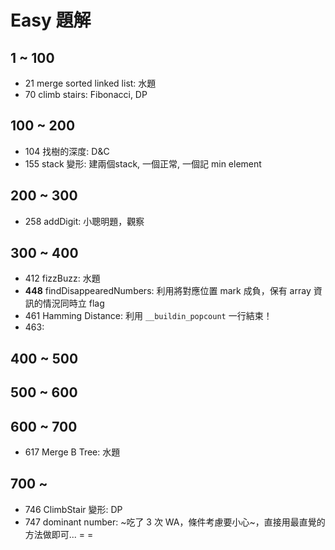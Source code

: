# Easy 題解

## 1 ~ 100
* 21 merge sorted linked list: 水題
* 70 climb stairs: Fibonacci, DP

## 100 ~ 200
* 104 找樹的深度: D&C
* 155 stack 變形: 建兩個stack, 一個正常, 一個記 min element

## 200 ~ 300
* 258 addDigit: 小聰明題，觀察

## 300 ~ 400
* 412 fizzBuzz: 水題
* **448** findDisappearedNumbers: 利用將對應位置 mark 成負，保有 array 資訊的情況同時立 flag
* 461 Hamming Distance: 利用 `__buildin_popcount` 一行結束！
* 463: 

## 400 ~ 500

## 500 ~ 600

## 600 ~ 700
* 617 Merge B Tree: 水題

## 700 ~
* 746 ClimbStair 變形: DP
* 747 dominant number: ~吃了 3 次 WA，條件考慮要小心~，直接用最直覺的方法做即可... = =

